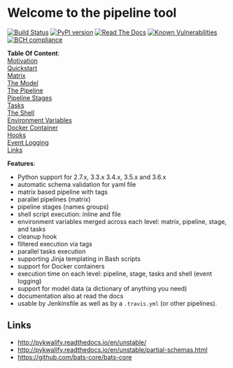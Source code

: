 # Welcome to the pipeline tool

[![Build Status](https://travis-ci.org/Nachtfeuer/pipeline.svg?branch=master)](https://travis-ci.org/Nachtfeuer/pipeline)
[![PyPI version](https://badge.fury.io/py/spline.png)](https://badge.fury.io/py/spline)
[![Read The Docs](https://readthedocs.org/projects/spline/badge/?version=latest)](http://spline.readthedocs.io/en/latest/?badge=latest)
[![Known Vulnerabilities](https://snyk.io/test/github/nachtfeuer/pipeline/badge.svg)](https://snyk.io/test/github/nachtfeuer/pipeline)
[![BCH compliance](https://bettercodehub.com/edge/badge/Nachtfeuer/pipeline?branch=master)](https://bettercodehub.com/)

**Table Of Content**:  
[Motivation](docs/motivation.rst)  
[Quickstart](docs/quickstart.rst)  
[Matrix](docs/matrix.rst)  
[The Model](docs/model.rst)  
[The Pipeline](docs/pipeline.rst)  
[Pipeline Stages](docs/stages.rst)  
[Tasks](docs/tasks.rst)  
[The Shell](docs/shell.rst)  
[Environment Variables](docs/env.rst)  
[Docker Container](docs/docker_container.rst)  
[Hooks](docs/hooks.rst)  
[Event Logging](docs/event_logging.rst)  
[Links](#links)  

**Features**:
 - Python support for 2.7.x, 3.3.x 3.4.x, 3.5.x and 3.6.x
 - automatic schema validation for yaml file
 - matrix based pipeline with tags
 - parallel pipelines (matrix)
 - pipeline stages (names groups)
 - shell script execution: inline and file
 - environment variables merged across each level: matrix, pipeline, stage, and tasks
 - cleanup hook
 - filtered execution via tags
 - parallel tasks execution
 - supporting Jinja templating in Bash scripts
 - support for Docker containers
 - execution time on each level: pipeline, stage, tasks and shell (event logging)
 - support for model data (a dictionary of anything you need)
 - documentation also at read the docs
 - usable by Jenkinsfile as well as by a `.travis.yml` (or other pipelines).

## <a name="links">Links</a>

 - http://pykwalify.readthedocs.io/en/unstable/
 - http://pykwalify.readthedocs.io/en/unstable/partial-schemas.html
 - https://github.com/bats-core/bats-core
